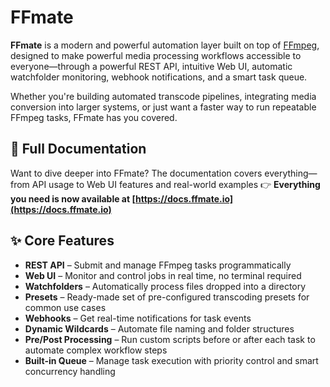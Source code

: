 # FFmate

**FFmate** is a modern and powerful automation layer built on top of [FFmpeg](https://ffmpeg.org), designed to make powerful media processing workflows accessible to everyone—through a powerful REST API, intuitive Web UI, automatic watchfolder monitoring, webhook notifications, and a smart task queue.

Whether you're building automated transcode pipelines, integrating media conversion into larger systems, or just want a faster way to run repeatable FFmpeg tasks, FFmate has you covered.

## 📘 Full Documentation

Want to dive deeper into FFmate? The documentation covers everything—from API usage to Web UI features and real-world examples
👉 **Everything you need is now available at [https://docs.ffmate.io](https://docs.ffmate.io)**

## ✨ Core Features

- **REST API** – Submit and manage FFmpeg tasks programmatically  
- **Web UI** – Monitor and control jobs in real time, no terminal required  
- **Watchfolders** – Automatically process files dropped into a directory  
- **Presets** – Ready-made set of pre-configured transcoding presets for common use cases  
- **Webhooks** – Get real-time notifications for task events  
- **Dynamic Wildcards** – Automate file naming and folder structures  
- **Pre/Post Processing** – Run custom scripts before or after each task to automate complex workflow steps
- **Built-in Queue** – Manage task execution with priority control and smart concurrency handling